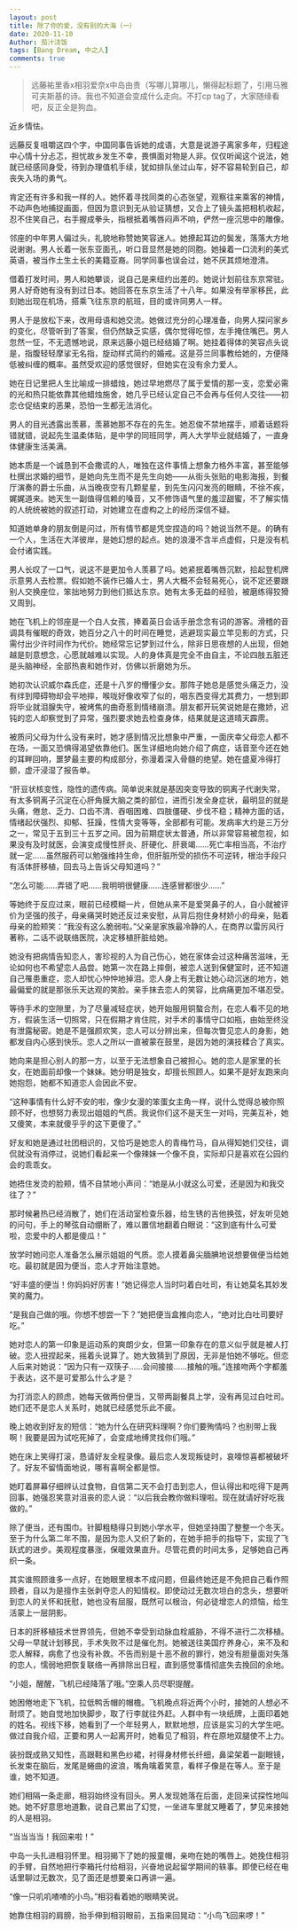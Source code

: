 ```yaml
---
layout: post
title: 除了你的爱，没有别的大海（一）
date: 2020-11-10
Author: 茄汁浇饭 
tags: [Bang Dream, 中之人]
comments: true
---
```


> 远藤祐里香x相羽爱奈x中岛由贵（写哪儿算哪儿，懒得起标题了，引用马雅可夫斯基的诗。我也不知道会变成什么走向。不打cp tag了，大家随缘看吧，反正全是狗血。

近乡情怯。

远藤反复咀嚼这四个字，中国同事告诉她的成语，大意是说游子离家多年，归程途中心情十分忐忑，担忧故乡发生不幸，畏惧面对物是人非。仅仅听闻这个说法，她就已经感同身受，待到办理值机手续，犹如排队坐过山车，好不容易轮到自己，却丧失入场的勇气。

肯定还有许多和我一样的人。她怀着寻找同类的心态张望，观察往来乘客的神情，不动声色地捕捉画面，但因为意识到无从验证猜想，又合上了镜头盖把相机收起，忍不住笑自己，右手握成拳头，指根抵着嘴唇闷声不响，俨然一座沉思中的雕像。

邻座的中年男人偏过头，礼貌地称赞她笑容迷人。她撩起耳边的鬓发，落落大方地说谢谢。男人长着一张东亚面孔，听口音显然是她的同胞。她操着一口流利的美式英语，被当作土生土长的美籍亚裔。同学同事也误会过，她不厌其烦地澄清。

借着打发时间，男人和她攀谈，说自己是来纽约出差的。她说计划前往东京常驻。男人好奇她有没有到过日本。她回答在东京生活了十八年。如果没有举家移民，此刻她出现在机场，搭乘飞往东京的航班，目的或许同男人一样。

男人于是放松下来，改用母语和她交流。她做过充分的心理准备，向男人探问家乡的变化，尽管听到了答案，但仍然缺乏实感，偶尔觉得吃惊，左手掩住嘴巴。男人忽然一怔，不无遗憾地说，原来远藤小姐已经结婚了啊。她挂着得体的笑容点头说是，指腹轻轻摩挲无名指，旋动样式简约的婚戒。这是芬兰同事教给她的，方便降低被纠缠的概率。虽然受欢迎的感觉很好，但她实在没有余力爱人。

她在日记里把人生比喻成一排蜡烛，她过早地燃尽了属于爱情的那一支，恋爱必需的光和热只能依靠其他蜡烛施舍，她几乎已经认定自己不会再与任何人交往——初恋仓促结束的恶果，恐怕一生都无法消化。

男人的目光透露出羡慕，羡慕她那不存在的先生。她忍俊不禁地摆手，顺着话题将错就错，说起先生温柔体贴，是中学的同班同学，两人大学毕业就结婚了，一直身体健康生活美满。

她本质是一个诚恳到不会撒谎的人，唯独在这件事情上想象力格外丰富，甚至能够杜撰出求婚的细节，是她向先生而不是先生向她——从街头张贴的电影海报，到餐厅演奏的爵士乐曲，从当晚夜空有几颗星星，到先生闪闪发亮的眼睛，不徐不疾，娓娓道来。她天生一副值得信赖的嗓音，又不修饰语气里的羞涩甜蜜，不了解实情的人统统被她的叙述打动，对她建立在虚构之上的经历深信不疑。

知道她单身的朋友倒是问过，所有情节都是凭空捏造的吗？她说当然不是。的确有一个人，生活在大洋彼岸，是她幻想的起点。她的浪漫不含半点虚假，只是没有机会付诸实践。

男人长叹了一口气，说这不是更加令人羡慕了吗。她紧抿着嘴唇沉默，拾起登机牌示意男人去检票。假如她不装作已婚人士，男人大概不会轻易死心，说不定还要跟别人交换座位，笨拙地努力到他们抵达东京。她有太多无益的经验，被磨练得狡猾又周到。

她在飞机上的邻座是一个白人女孩，捧着英日会话手册念念有词的游客。滑稽的音调具有催眠的奇效，她百分之八十的时间在睡觉，逃避现实最立竿见影的方式，只需付出少许时间作为代价。她经常忘记梦到过什么，除非日思夜想的人出现，但她越是刻意想念，心愿就越难以实现。人的身体真是完全不由自主，不论四肢五脏还是头脑神经，全部热衷和她作对，仿佛以折磨她为乐。

她初次认识威尔森氏症，还是十八岁的懵懂少女。那阵子她总是感觉头痛乏力，没有绊到障碍物却会平地摔，喉咙好像收窄了似的，咽东西变得尤其费力，一想到即将毕业就泪腺失守，被烤焦的曲奇惹到情绪崩溃。朋友都开玩笑说她是在撒娇，迟钝的恋人却察觉到了异常，强烈要求她去检查身体，结果就是这道晴天霹雳。

被质问父母为什么没有来时，她才感到情况比想象中严重，一面庆幸父母恋人都不在场，一面又恐惧得渴望依靠他们。医生详细地向她介绍了病症，话音至今还在她的耳畔回响，噩梦最主要的构成部分，弥漫着深入骨髓的绝望。她在盛夏冷得打颤，虚汗浸湿了报告单。

“肝豆状核变性，隐性的遗传病。简单说来就是基因突变导致的铜离子代谢失常，有太多铜离子沉淀在心肝角膜大脑之类的部位，进而引发全身症状，最明显的就是头痛，倦怠、乏力、口齿不清、吞咽困难、四肢僵硬、步伐不稳；精神方面的话，情绪起伏强烈、抑郁、狂躁，性情大变等等，全部都有可能。发病率大约是三万分之一，常见于五到三十五岁之间。因为前期症状太普通，所以非常容易被忽视，如果没有及时就医，会演变成慢性肝炎、肝硬化、肝衰竭……死亡率相当高，不治疗就一定……虽然服药可以勉强维持生命，但肝脏所受的损伤不可逆转，根治手段只有活体肝移植，回去马上告诉父母知道吗？”

“怎么可能……弄错了吧……我明明很健康……连感冒都很少……”

等她终于反应过来，眼前已经模糊一片，但她从来不是爱哭鼻子的人，自小就被评价为坚强的孩子，母亲痛哭时她还反过来安慰，从背后抱住身材娇小的母亲，贴着母亲的脸颊笑：“我没有这么脆弱啦。”父亲是家族最冷静的人，在商界以雷厉风行著称，二话不说联络医院，决定移植肝脏给她。

她没有把病情告知恋人，害珍视的人为自己伤心，她在家体会过这种痛苦滋味，无论如何也不希望恋人品尝。她第一次在路上摔倒，被恋人送到保健室时，还不知道自己罹患重症，恋人却忧心忡忡地掉泪。恋人身上有无数让她心动沉迷的地方，她最偏爱的就是那张乐天达观的笑脸。亲手抹去恋人的笑容，比病痛更加不堪忍受。

等待手术的空隙里，为了尽量减轻症状，她开始服用铜螯合剂，在恋人看不见的地方，假装生活一切照常，只在假期才肯住院，对手术的事情守口如瓶，由始至终没有泄露秘密。她是不是强颜欢笑，恋人可以分辨出来，但每次瞥见恋人的身影，她都发自内心感到快乐。恋人之所以一直被蒙在鼓里，是因为她的演技糅合了真实。

她向来是担心别人的那一方，以至于无法想象自己被担心。她的恋人是家里的长女，在她面前却像一个妹妹。她分明是独女，却擅长照顾人。如果不是好友跑来向她抱怨，她都不知道恋人会因此不安。

“这种事情有什么好不安的啦，像少女漫的笨蛋女主角一样，说什么觉得总被你照顾不好，也想努力表现出姐姐的气质。我说你们这不是天生一对吗，完美互补，她又傻笑，本来就傻乎乎的这下更傻了。”

好友和她是通过社团相识的，又恰巧是她恋人的青梅竹马，自从得知她们交往，调侃就没有消停过，说她们看起来一个像辣妹一个像不良，实际却只是喜欢在公园约会的乖乖女。

她捂住发烫的脸颊，情不自禁地小声问：“她是从小就这么可爱，还是因为和我交往了？”

那时候暑热已经消散了，她们在活动室检查乐器，给生锈的吉他换弦，好友听见她的问句，手上的琴弦自动绷断了，难以置信地翻着白眼说：“这到底有什么可爱啦，恋爱中的人都是傻瓜！”

放学时她问恋人准备怎么展示姐姐的气质。恋人摸着鼻尖腼腆地说想要做便当给她吃。最初就是因为便当，恋人才开始注意她。

“好丰盛的便当！你妈妈好厉害！”她记得恋人当时叼着白吐司，有让她莫名其妙发笑的魔力。

“是我自己做的哦。你想不想尝一下？”她把便当盒推向恋人，“绝对比白吐司要好吃。”

她对恋人的第一印象是运动系的爽朗少女，但第一印象存在的意义似乎就是被人打破。恋人扭捏起来，摇着头说算了。她大致猜到了原因，无非是怕她不够吃。但恋人后来对她说：“因为只有一双筷子……会间接接……接触的哦。”连接吻两个字都羞于表达，这不是可爱那么什么才是？

为打消恋人的顾虑，她每天做两份便当，又带两副餐具上学，没有再见过白吐司。她们还不是恋人关系时，她就已经感觉乐此不疲。

晚上她收到好友的短信：“她为什么在研究料理啊？你们要殉情吗？也别带上我啊！我要是因为试吃死掉了，会变成地缚灵找你们哦。”

她在床上笑得打滚，恳请好友全程录像。最后恋人发现叛徒时，哀嚎惊喜都被破坏了。好友不留情面地说，哪有喜啊全都是惊。

她盯着屏幕仔细辨认过食物，自信第二天不会打击到恋人，但认得出和吃得下是两回事，她强忍笑意对沮丧的恋人说：“以后我会教你做料理啦。现在就请好好吃我做的。”

除了便当，还有围巾。针脚粗糙得只到她小学水平，但她坚持围了整整一个冬天。至于为什么第二年不围，是因为恋人又织了新的，在她手把手的指导下，实现了飞跃式的进步。美观程度暴涨，保暖效果直升。尽管花费的时间太多，足够她自己再织一条。

其实谁照顾谁多一点好，在她眼里根本不成问题，但最终她还是不免把自己看作照顾者，自以为是擅作主张剥夺恋人的知情权。即使动过无数次坦白的念头，想要听到恋人的关怀和抚慰，她也没有屈服，既然可以根治，何必徒增恋人的烦恼，给生活蒙上一层阴影。

日本的肝移植技术世界领先，但她不幸受到动脉血栓威胁，不得不进行二次移植。父母一早就计划移民，手术失败不过是催化剂。她被送往美国疗养身心，来不及和恋人解释，病愈了也没有补救。不告而别是十恶不赦的罪行，她没有胆量面对失落的恋人，懦弱地把恢复联络一再排除出日程，直到感觉事情彻底失去挽回的余地。

“小姐，醒醒，飞机已经降落了哦。”空乘人员尽职提醒。

她困倦地走下飞机，拉低鸭舌帽的帽檐。飞机晚点将近两个小时，接她的人想必不耐烦了。她自觉地加快脚步，取了行李就往外赶。人群中有一块纸牌，上面印着她的姓名。视线下移，她看到了一个年轻男人，默默地想，应该是实习的大学生吧。做过自我介绍，正要和男人一起离开时，她看见了相羽，杵在原地双腿使不上力。

装扮既成熟又知性，高跟鞋和黑色纱裙，衬得身材修长纤细，鼻梁架着一副眼镜，长发束在脑后，发尾是蜷曲的波浪，嘴角噙着笑意，看样子像是在等人。至于是谁，她不知道。

她们相隔一条走廊，相羽始终没有回头。男人发现她落在后面，走回来试探性地叫她。她不好意思地道歉，说自己累出了幻觉，一坐进车里就又睡着了，梦见来接她的人是相羽。

“当当当当！我回来啦！”

中岛一头扎进相羽怀里。相羽揭下了她的报童帽，亲吻在她的嘴唇上。她挽住相羽的手臂，自然地把行李箱托付给相羽，兴奋地说起留学期间的轶事。即使已经在电话里聊过无数次，见了面还是想要亲口再讲一遍。

“像一只叽叽喳喳的小鸟。”相羽看着她的眼睛笑说。

她靠住相羽的肩膀，抬手伸到相羽眼前，五指来回晃动：“小鸟飞回来啰！”